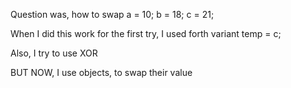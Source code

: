 Question was, how to swap a = 10; b = 18; c = 21;

When I did this work for the first try, I used forth variant temp = c;

Also, I try to use XOR

BUT NOW, I use objects, to swap their value
